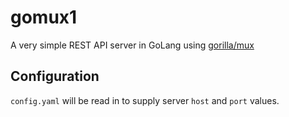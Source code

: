 # gomux1

A very simple REST API server in GoLang using [gorilla/mux](https://github.com/gorilla/mux)

## Configuration
`config.yaml` will be read in to supply server `host` and `port` values.
